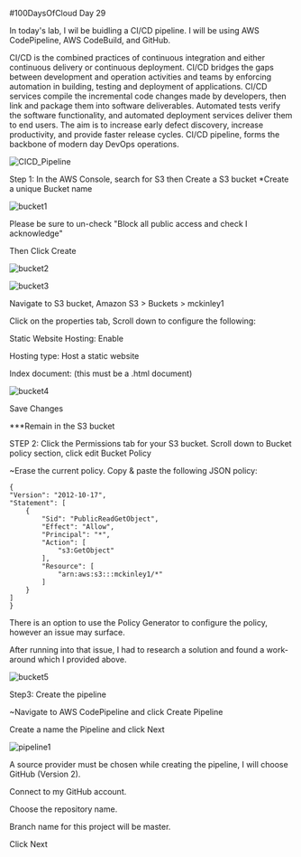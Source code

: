 #100DaysOfCloud Day 29


In today's lab, I wil be buidling a CI/CD pipeline. I will be using AWS CodePipeline, AWS CodeBuild, and GitHub.

CI/CD is the combined practices of continuous integration and either continuous delivery or continuous deployment. 
CI/CD bridges the gaps between development and operation activities and teams by enforcing automation in building, testing and deployment of applications. 
CI/CD services compile the incremental code changes made by developers, then link and package them into software deliverables. 
Automated tests verify the software functionality, and automated deployment services deliver them to end users. 
The aim is to increase early defect discovery, increase productivity, and provide faster release cycles. 
CI/CD pipeline, forms the backbone of modern day DevOps operations.


![CICD_Pipeline](https://user-images.githubusercontent.com/91057035/162591095-c7446407-fed8-488c-85af-2f712d596caf.png)


Step 1: In the AWS Console, search for S3 then Create a S3 bucket
*Create a unique Bucket name

![bucket1](https://user-images.githubusercontent.com/91057035/162590796-5654eb08-1bd0-4048-820d-c497976f6043.png)


Please be sure to un-check "Block all public access and check I acknowledge"

Then Click Create


![bucket2](https://user-images.githubusercontent.com/91057035/162591034-6b5b3655-47b0-4274-8d5c-8f4ff2b0d399.png)

![bucket3](https://user-images.githubusercontent.com/91057035/162591817-aabc3664-7a3f-4a3a-ad19-57ac855d957a.png)



Navigate to S3 bucket, Amazon S3 > Buckets > mckinley1

Click on the properties tab, Scroll down to configure the following:

Static Website Hosting: Enable

Hosting type: Host a static website

Index document: (this must be a .html document)

![bucket4](https://user-images.githubusercontent.com/91057035/162592054-1bd84cda-acd8-4c10-9a5d-c37674c2b1ed.png)


Save Changes


***Remain in the S3 bucket

STEP 2: Click the Permissions tab for your S3 bucket. Scroll down to Bucket policy section, click edit Bucket Policy

~Erase the current policy. Copy & paste the following JSON policy:


    {
    "Version": "2012-10-17",
    "Statement": [
        {
            "Sid": "PublicReadGetObject",
            "Effect": "Allow",
            "Principal": "*",
            "Action": [
                "s3:GetObject"
            ],
            "Resource": [
                "arn:aws:s3:::mckinley1/*"
            ]
        }
    ]
    }   

There is an option to use the Policy Generator to configure the policy, however an issue may surface. 

After running into that issue, I had to research a solution and found a work-around which I provided above.


![bucket5](https://user-images.githubusercontent.com/91057035/162592376-e30ee965-4853-477a-9721-cebe554ab802.png)



Step3: Create the pipeline

~Navigate to AWS CodePipeline and click Create Pipeline

Create a name the Pipeline and click Next


![pipeline1](https://user-images.githubusercontent.com/91057035/162592446-48d660b2-4abc-4d66-87dc-62267dbfc4bc.png)


A source provider must be chosen while creating the pipeline, I will choose GitHub (Version 2).

Connect to my GitHub account.

Choose the repository name.

Branch name for this project will be master.

Click Next


